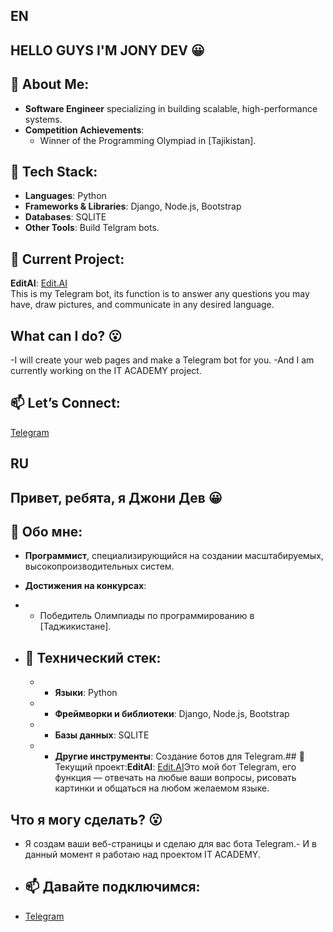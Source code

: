 ## EN

## HELLO GUYS I'M JONY DEV 😀                                    
## 🌟 About Me:
- **Software Engineer** specializing in building scalable, high-performance systems.
- **Competition Achievements**:
  - Winner of the Programming Olympiad in [Tajikistan].

## 🧰 Tech Stack:
- **Languages**: Python 
- **Frameworks & Libraries**: Django, Node.js, Bootstrap
- **Databases**: SQLITE
- **Other Tools**: Build Telgram bots.

## 🚧 Current Project:
**EditAI**: [Edit.AI](https://t.me/azia434354252525523_bot)  
This is my Telegram bot, its function is to answer any questions you may have, draw pictures, and communicate in any desired language.

## What can I do? 😮
-I will create your web pages and make a Telegram bot for you.
-And I am currently working on the IT ACADEMY project.

## 📫 Let’s Connect:
[Telegram](https://t.me/Mrbest28)

## RU

## Привет, ребята, я Джони Дев 😀
## 🌟 Обо мне:
- **Программист**, специализирующийся на создании масштабируемых, высокопроизводительных систем.
- **Достижения на конкурсах**:
- - Победитель Олимпиады по программированию в [Таджикистане].
 
  
- ## 🧰 Технический стек:
  - - **Языки**: Python
  - - **Фреймворки и библиотеки**: Django, Node.js, Bootstrap
  - - **Базы данных**: SQLITE
  - - **Другие инструменты**: Создание ботов для Telegram.## 🚧 Текущий проект:**EditAI**: [Edit.AI](https://t.me/azia434354252525523_bot)Это мой бот Telegram, его функция — отвечать на любые ваши вопросы, рисовать картинки и общаться на любом желаемом языке.
  
## Что я могу сделать? 😮
- Я создам ваши веб-страницы и сделаю для вас бота Telegram.- И в данный момент я работаю над проектом IT ACADEMY.
- ## 📫 Давайте подключимся:
- [Telegram](https://t.me/Mrbest28)

